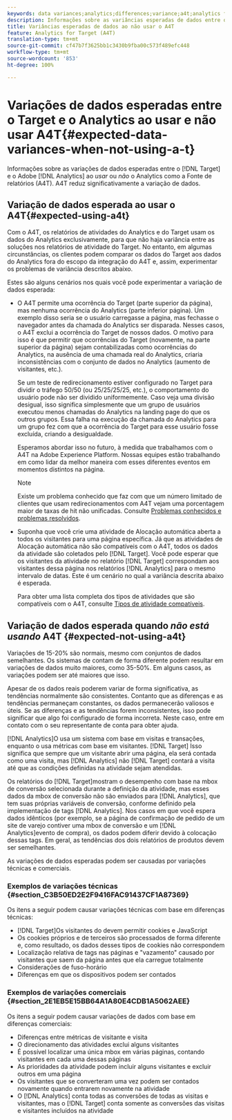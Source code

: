 ```yaml
---
keywords: data variances;analytics;differences;variance;a4t;analytics for target;analytics as the reporting source;discrepancies;discrepancy
description: Informações sobre as variâncias esperadas de dados entre o Target e o Adobe Analytics ao não usar o Analytics como fonte de relatórios (A4T), o que elimina a variância de dados completamente.
title: Variâncias esperadas de dados ao não usar o A4T
feature: Analytics for Target (A4T)
translation-type: tm+mt
source-git-commit: cf47b7f3625bb1c3430b9fba00c573f489efc448
workflow-type: tm+mt
source-wordcount: '853'
ht-degree: 100%

---
```



# Variações de dados esperadas entre o Target e o Analytics ao usar e não usar A4T{#expected-data-variances-when-not-using-a-t}

Informações sobre as variações de dados esperadas entre o [!DNL Target] e o Adobe [!DNL Analytics] ao *usar* ou *não* o Analytics como a Fonte de relatórios (A4T). A4T reduz significativamente a variação de dados.

## Variação de dados esperada ao usar o A4T{#expected-using-a4t}

Com o A4T, os relatórios de atividades do Analytics e do Target usam os dados do Analytics exclusivamente, para que não haja variância entre as soluções nos relatórios de atividade do Target. No entanto, em algumas circunstâncias, os clientes podem comparar os dados do Target aos dados do Analytics fora do escopo da integração do A4T e, assim, experimentar os problemas de variância descritos abaixo.

Estes são alguns cenários nos quais você pode experimentar a variação de dados esperada:

* O A4T permite uma ocorrência do Target (parte superior da página), mas nenhuma ocorrência do Analytics (parte inferior página). Um exemplo disso seria se o usuário carregasse a página, mas fechasse o navegador antes da chamada do Analytics ser disparada. Nesses casos, o A4T exclui a ocorrência do Target de nossos dados. O motivo para isso é que permitir que ocorrências do Target (novamente, na parte superior da página) sejam contabilizadas como ocorrências do Analytics, na ausência de uma chamada real do Analytics, criaria inconsistências com o conjunto de dados no Analytics (aumento de visitantes, etc.).

   Se um teste de redirecionamento estiver configurado no Target para dividir o tráfego 50/50 (ou 25/25/25/25, etc.), o comportamento do usuário pode não ser dividido uniformemente. Caso veja uma divisão desigual, isso significa simplesmente que um grupo de usuários executou menos chamadas do Analytics na landing page do que os outros grupos. Essa falha na execução da chamada do Analytics para um grupo fez com que a ocorrência do Target para esse usuário fosse excluída, criando a desigualdade.

   Esperamos abordar isso no futuro, à medida que trabalhamos com o A4T na Adobe Experience Platform. Nossas equipes estão trabalhando em como lidar da melhor maneira com esses diferentes eventos em momentos distintos na página.

   >[!NOTE]
   >
   >Existe um problema conhecido que faz com que um número limitado de clientes que usam redirecionamentos com A4T vejam uma porcentagem maior de taxas de hit não unificadas. Consulte [Problemas conhecidos e problemas resolvidos](/help/r-release-notes/known-issues-resolved-issues.md#redirect).

* Suponha que você crie uma atividade de Alocação automática aberta a todos os visitantes para uma página específica. Já que as atividades de Alocação automática não são compatíveis com o A4T, todos os dados da atividade são coletados pelo [!DNL Target]. Você pode esperar que os visitantes da atividade no relatório [!DNL Target] correspondam aos visitantes dessa página nos relatórios [!DNL Analytics] para o mesmo intervalo de datas. Este é um cenário no qual a variância descrita abaixo é esperada.

   Para obter uma lista completa dos tipos de atividades que são compatíveis com o A4T, consulte [Tipos de atividade compatíveis](/help/c-integrating-target-with-mac/a4t/a4t.md#section_F487896214BF4803AF78C552EF1669AA).

## Variação de dados esperada quando *não está usando* A4T   {#expected-not-using-a4t}

Variações de 15-20% são normais, mesmo com conjuntos de dados semelhantes. Os sistemas de contam de forma diferente podem resultar em variações de dados muito maiores, como 35-50%. Em alguns casos, as variações podem ser até maiores que isso.

Apesar de os dados reais poderem variar de forma significativa, as tendências normalmente são consistentes. Contanto que as diferenças e as tendências permaneçam constantes, os dados permanecerão valiosos e úteis. Se as diferenças e as tendências forem inconsistentes, isso pode significar que algo foi configurado de forma incorreta. Neste caso, entre em contato com o seu representante de conta para obter ajuda.

[!DNL Analytics]O usa um sistema com base em visitas e transações, enquanto o usa métricas com base em visitantes. [!DNL Target] Isso significa que sempre que um visitante abrir uma página, ela será contada como uma visita, mas [!DNL Analytics] não [!DNL Target] contará a visita até que as condições definidas na atividade sejam atendidas.

Os relatórios do [!DNL Target]mostram o desempenho com base na mbox de conversão selecionada durante a definição da atividade, mas esses dados da mbox de conversão não são enviados para [!DNL Analytics], que tem suas próprias variáveis de conversão, conforme definido pela implementação de tags [!DNL Analytics]. Nos casos em que você espera dados idênticos (por exemplo, se a página de confirmação de pedido de um site de varejo contiver uma mbox de conversão e um [!DNL Analytics]evento de compra), os dados podem diferir devido à colocação dessas tags. Em geral, as tendências dos dois relatórios de produtos devem ser semelhantes.

As variações de dados esperadas podem ser causadas por variações técnicas e comerciais.

### Exemplos de variações técnicas   {#section_C3B50ED2E2F9416FAC91437CF1A87369}

Os itens a seguir podem causar variações técnicas com base em diferenças técnicas:

* [!DNL Target]Os visitantes do devem permitir cookies e JavaScript
* Os cookies próprios e de terceiros são processados de forma diferente e, como resultado, os dados desses tipos de cookies não correspondem
* Localização relativa de tags nas páginas e &quot;vazamento&quot; causado por visitantes que saem da página antes que ela carregue totalmente
* Considerações de fuso-horário
* Diferenças em que os dispositivos podem ser contados

### Exemplos de variações comerciais   {#section_2E1EB5E15BB64A1A80E4CDB1A5062AEE}

Os itens a seguir podem causar variações de dados com base em diferenças comerciais:

* Diferenças entre métricas de visitante e visita
* O direcionamento das atividades exclui alguns visitantes
* É possível localizar uma única mbox em várias páginas, contando visitantes em cada uma dessas páginas
* As prioridades da atividade podem incluir alguns visitantes e excluir outros em uma página
* Os visitantes que se converteram uma vez podem ser contados novamente quando entrarem novamente na atividade
* O [!DNL Analytics] conta todas as conversões de todas as visitas e visitantes, mas o [!DNL Target] conta somente as conversões das visitas e visitantes incluídos na atividade